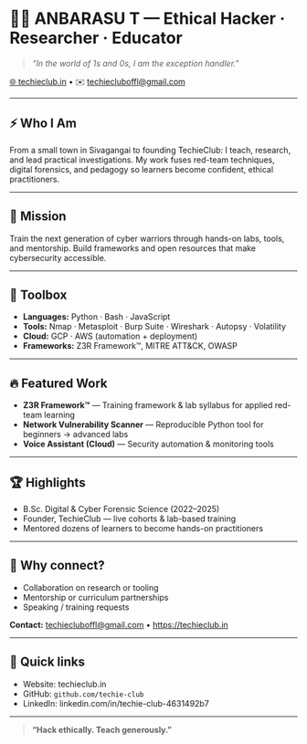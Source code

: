 # 👨‍💻 ANBARASU T — Ethical Hacker · Researcher · Educator  
> *“In the world of 1s and 0s, I am the exception handler.”*

[🌐 techieclub.in](https://techieclub.in) • ✉️ techiecluboffl@gmail.com

---

## ⚡ Who I Am
From a small town in Sivagangai to founding TechieClub: I teach, research, and lead practical investigations. My work fuses red-team techniques, digital forensics, and pedagogy so learners become confident, ethical practitioners.

---

## 🎯 Mission
Train the next generation of cyber warriors through hands-on labs, tools, and mentorship. Build frameworks and open resources that make cybersecurity accessible.

---

## 🧰 Toolbox
- **Languages:** Python · Bash · JavaScript  
- **Tools:** Nmap · Metasploit · Burp Suite · Wireshark · Autopsy · Volatility  
- **Cloud:** GCP · AWS (automation + deployment)  
- **Frameworks:** Z3R Framework™, MITRE ATT&CK, OWASP

---

## 🔥 Featured Work
- **Z3R Framework™** — Training framework & lab syllabus for applied red-team learning  
- **Network Vulnerability Scanner** — Reproducible Python tool for beginners → advanced labs  
- **Voice Assistant (Cloud)** — Security automation & monitoring tools

---

## 🏆 Highlights
- B.Sc. Digital & Cyber Forensic Science (2022–2025)  
- Founder, TechieClub — live cohorts & lab-based training  
- Mentored dozens of learners to become hands-on practitioners

---

## 📌 Why connect?
- Collaboration on research or tooling  
- Mentorship or curriculum partnerships  
- Speaking / training requests

**Contact:** techiecluboffl@gmail.com • https://techieclub.in

---

## 🔗 Quick links
- Website: techieclub.in  
- GitHub: `github.com/techie-club`  
- LinkedIn: linkedin.com/in/techie-club-4631492b7

---

> **“Hack ethically. Teach generously.”**
